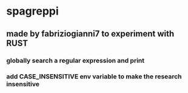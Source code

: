 # spagreppi
## made by fabriziogianni7 to experiment with RUST

### globally search a regular expression and print

### add CASE_INSENSITIVE env variable to make the research insensitive
